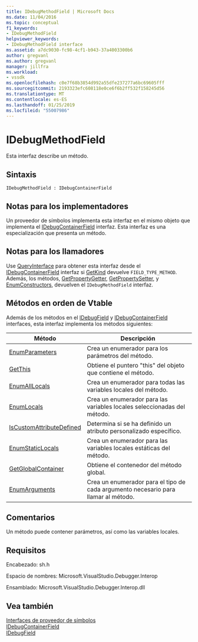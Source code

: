```yaml
---
title: IDebugMethodField | Microsoft Docs
ms.date: 11/04/2016
ms.topic: conceptual
f1_keywords:
- IDebugMethodField
helpviewer_keywords:
- IDebugMethodField interface
ms.assetid: a7dc9030-fc98-4cf1-b943-37a4003300b6
author: gregvanl
ms.author: gregvanl
manager: jillfra
ms.workload:
- vssdk
ms.openlocfilehash: c0e7f68b3854d992a55dfe237277a6bc69605fff
ms.sourcegitcommit: 2193323efc608118e0ce6f6b2ff532f158245d56
ms.translationtype: MT
ms.contentlocale: es-ES
ms.lasthandoff: 01/25/2019
ms.locfileid: "55007986"
---
```

# <a name="idebugmethodfield"></a>IDebugMethodField
Esta interfaz describe un método.  
  
## <a name="syntax"></a>Sintaxis  
  
```  
IDebugMethodField : IDebugContainerField  
```  
  
## <a name="notes-for-implementers"></a>Notas para los implementadores  
 Un proveedor de símbolos implementa esta interfaz en el mismo objeto que implementa el [IDebugContainerField](../../../extensibility/debugger/reference/idebugcontainerfield.md) interfaz. Esta interfaz es una especialización que presenta un método.  
  
## <a name="notes-for-callers"></a>Notas para los llamadores  
 Use [QueryInterface](/cpp/atl/queryinterface) para obtener esta interfaz desde el [IDebugContainerField](../../../extensibility/debugger/reference/idebugcontainerfield.md) interfaz si [GetKind](../../../extensibility/debugger/reference/idebugfield-getkind.md) devuelve `FIELD_TYPE_METHOD`. Además, los métodos, [GetPropertyGetter](../../../extensibility/debugger/reference/idebugpropertyfield-getpropertygetter.md), [GetPropertySetter](../../../extensibility/debugger/reference/idebugpropertyfield-getpropertysetter.md), y [EnumConstructors](../../../extensibility/debugger/reference/idebugclassfield-enumconstructors.md), devuelven el `IDebugMethodField` interfaz.  
  
## <a name="methods-in-vtable-order"></a>Métodos en orden de Vtable  
 Además de los métodos en el [IDebugField](../../../extensibility/debugger/reference/idebugfield.md) y [IDebugContainerField](../../../extensibility/debugger/reference/idebugcontainerfield.md) interfaces, esta interfaz implementa los métodos siguientes:  
  
|Método|Descripción|  
|------------|-----------------|  
|[EnumParameters](../../../extensibility/debugger/reference/idebugmethodfield-enumparameters.md)|Crea un enumerador para los parámetros del método.|  
|[GetThis](../../../extensibility/debugger/reference/idebugmethodfield-getthis.md)|Obtiene el puntero "this" del objeto que contiene el método.|  
|[EnumAllLocals](../../../extensibility/debugger/reference/idebugmethodfield-enumalllocals.md)|Crea un enumerador para todas las variables locales del método.|  
|[EnumLocals](../../../extensibility/debugger/reference/idebugmethodfield-enumlocals.md)|Crea un enumerador para las variables locales seleccionadas del método.|  
|[IsCustomAttributeDefined](../../../extensibility/debugger/reference/idebugmethodfield-iscustomattributedefined.md)|Determina si se ha definido un atributo personalizado específico.|  
|[EnumStaticLocals](../../../extensibility/debugger/reference/idebugmethodfield-enumstaticlocals.md)|Crea un enumerador para las variables locales estáticas del método.|  
|[GetGlobalContainer](../../../extensibility/debugger/reference/idebugmethodfield-getglobalcontainer.md)|Obtiene el contenedor del método global.|  
|[EnumArguments](../../../extensibility/debugger/reference/idebugmethodfield-enumarguments.md)|Crea un enumerador para el tipo de cada argumento necesario para llamar al método.|  
  
## <a name="remarks"></a>Comentarios  
 Un método puede contener parámetros, así como las variables locales.  
  
## <a name="requirements"></a>Requisitos  
 Encabezado: sh.h  
  
 Espacio de nombres: Microsoft.VisualStudio.Debugger.Interop  
  
 Ensamblado: Microsoft.VisualStudio.Debugger.Interop.dll  
  
## <a name="see-also"></a>Vea también  
 [Interfaces de proveedor de símbolos](../../../extensibility/debugger/reference/symbol-provider-interfaces.md)   
 [IDebugContainerField](../../../extensibility/debugger/reference/idebugcontainerfield.md)   
 [IDebugField](../../../extensibility/debugger/reference/idebugfield.md)
